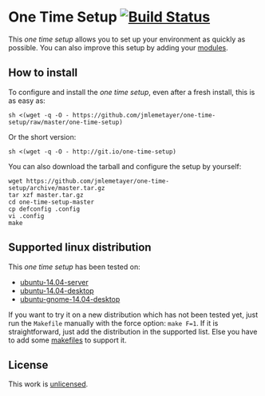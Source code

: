 # One Time Setup [![Build Status][1]][2]

This _one time setup_ allows you to set up your environment as quickly as
possible. You can also improve this setup by adding your [modules][3].

## How to install

To configure and install the _one time setup_, even after a fresh install,
this is as easy as:

	sh <(wget -q -O - https://github.com/jmlemetayer/one-time-setup/raw/master/one-time-setup)

Or the short version:

	sh <(wget -q -O - http://git.io/one-time-setup)

You can also download the tarball and configure the setup by yourself:

	wget https://github.com/jmlemetayer/one-time-setup/archive/master.tar.gz
	tar xzf master.tar.gz
	cd one-time-setup-master
	cp defconfig .config
	vi .config
	make

## Supported linux distribution

This _one time setup_ has been tested on:

 * [ubuntu-14.04-server][5]
 * [ubuntu-14.04-desktop][5]
 * [ubuntu-gnome-14.04-desktop][6]

If you want to try it on a new distribution which has not been tested yet,
just run the `Makefile` manually with the force option: `make F=1`.
If it is straightforward, just add the distribution in the supported list.
Else you have to add some [makefiles][3] to support it.

## License

This work is [unlicensed][4].

[1]: https://travis-ci.org/jmlemetayer/one-time-setup.png?branch=master
[2]: https://travis-ci.org/jmlemetayer/one-time-setup
[3]: https://github.com/jmlemetayer/one-time-setup/wiki/Module
[4]: http://unlicense.org "Unlicense"
[5]: http://releases.ubuntu.com/14.04/
[6]: http://cdimage.ubuntu.com/ubuntu-gnome/releases/14.04/release/
